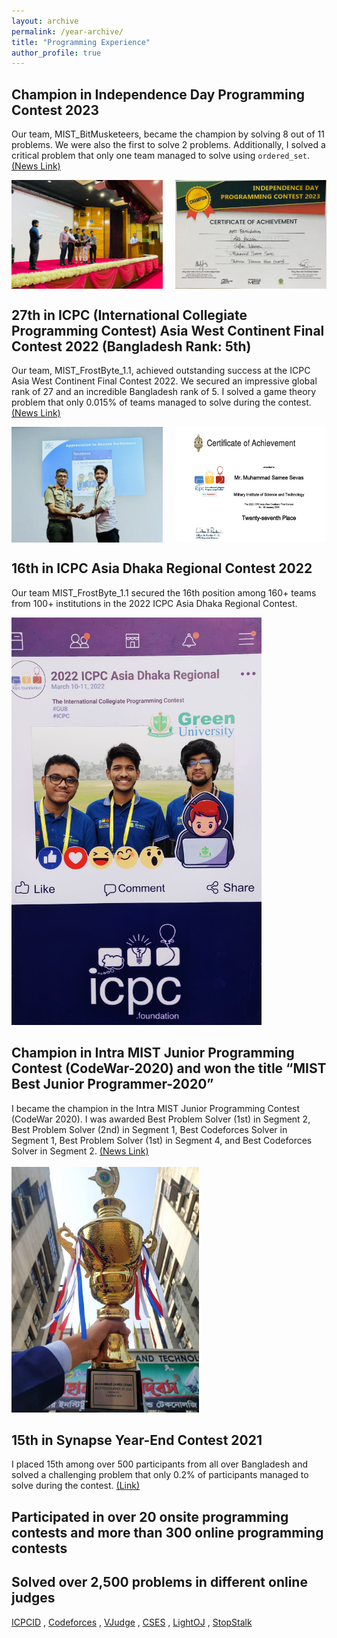 ```yaml
---
layout: archive
permalink: /year-archive/
title: "Programming Experience"
author_profile: true
---
```


## Champion in Independence Day Programming Contest 2023
Our team, MIST_BitMusketeers, became the champion by solving 8 out of 11 problems. We were also the first to solve 2 problems. Additionally, I solved a critical problem that only one team managed to solve using `ordered_set`. [(News Link)](https://mist.ac.bd/department/cse/announcement/437/celebrating_excellence_in_programming_independence_day_programming_contest_2023_sets_new_standards_of_achievement_and_inspiration)

<div style="display: flex; justify-content: space-between;">
  <img src="/images/idpc (2).jpg" alt="Champion in Independence Day Programming Contest 2023" style="width: 48%;">
  <img src="/images/idpc (5).jpg" alt="Champion in Independence Day Programming Contest 2023" style="width: 48%;">
</div>

## 27th in ICPC (International Collegiate Programming Contest) Asia West Continent Final Contest 2022 (Bangladesh Rank: 5th)
Our team, MIST_FrostByte_1.1, achieved outstanding success at the ICPC Asia West Continent Final Contest 2022. We secured an impressive global rank of 27 and an incredible Bangladesh rank of 5. I solved a game theory problem that only 0.015% of teams managed to solve during the contest. [(News Link)](https://mist.ac.bd/department/cse/announcement/436/mist_shines_bright_in_icpc_asia_west_continent_finals_achieving_record_breaking_success)

<div style="display: flex; justify-content: space-between;">
  <img src="/images/icpc-asia-west (1).jpg" alt="27th in ICPC Asia West Continent Final Contest 2022" style="width: 48%;">
  <img src="/images/icpc-asia-west (2).jpg" alt="27th in ICPC Asia West Continent Final Contest 2022" style="width: 48%;">
</div>

## 16th in ICPC Asia Dhaka Regional Contest 2022
Our team MIST_FrostByte_1.1 secured the 16th position among 160+ teams from 100+ institutions in the 2022 ICPC Asia Dhaka Regional Contest.

<img src='/images/icpc-dhaka.jpg' width="400px">

## Champion in Intra MIST Junior Programming Contest (CodeWar-2020) and won the title “MIST Best Junior Programmer-2020”
I became the champion in the Intra MIST Junior Programming Contest (CodeWar 2020). I was awarded Best Problem Solver (1st) in Segment 2, Best Problem Solver (2nd) in Segment 1, Best Codeforces Solver in Segment 1, Best Problem Solver (1st) in Segment 4, and Best Codeforces Solver in Segment 2.
[(News Link)](https://mist.ac.bd/department/cse/announcement/206/codewar_2020_winners)
<br/><br/>
<img src='/images/codewar.jpg' width="300px">

## 15th in Synapse Year-End Contest 2021
I placed 15th among over 500 participants from all over Bangladesh and solved a challenging problem that only 0.2% of participants managed to solve during the contest.
[(Link)](https://oj.synapse0.com/standings.php?contest=3)

## Participated in over 20 onsite programming contests and more than 300 online programming contests

## Solved over 2,500 problems in different online judges
[ICPCID](https://icpc.global/ICPCID/IWGLAFASGZ5F) , [Codeforces](https://codeforces.com/profile/samee.sevas) , [VJudge](https://vjudge.net/user/Samee_Sevas) , [CSES](https://cses.fi/problemset/user/52502/) , [LightOJ](https://lightoj.com/user/sameesevas) , [StopStalk](https://www.stopstalk.com/user/profile/Samee_Sevas)


